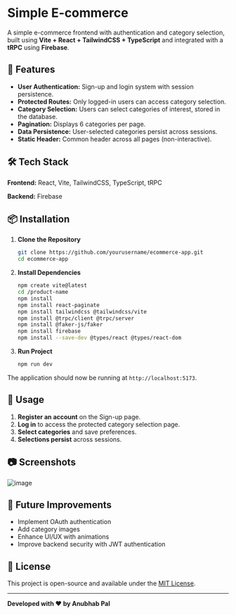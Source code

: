 # Simple E-commerce

A simple e-commerce frontend with authentication and category selection, built using **Vite + React + TailwindCSS + TypeScript** and integrated with a **tRPC** using **Firebase**.

## 🚀 Features
- **User Authentication:** Sign-up and login system with session persistence.
- **Protected Routes:** Only logged-in users can access category selection.
- **Category Selection:** Users can select categories of interest, stored in the database.
- **Pagination:** Displays 6 categories per page.
- **Data Persistence:** User-selected categories persist across sessions.
- **Static Header:** Common header across all pages (non-interactive).

## 🛠 Tech Stack
**Frontend:** React, Vite, TailwindCSS, TypeScript, tRPC

**Backend:** Firebase


## 📦 Installation
1. **Clone the Repository**
   ```sh
   git clone https://github.com/yourusername/ecommerce-app.git
   cd ecommerce-app
   ```

2. **Install Dependencies**
   ```sh
   npm create vite@latest
   cd /product-name
   npm install
   npm install react-paginate
   npm install tailwindcss @tailwindcss/vite
   npm install @trpc/client @trpc/server
   npm install @faker-js/faker
   npm install firebase
   npm install --save-dev @types/react @types/react-dom

3. **Run Project**
   ```sh
   npm run dev
   ```

The application should now be running at `http://localhost:5173`.

## 🚀 Usage
1. **Register an account** on the Sign-up page.
2. **Log in** to access the protected category selection page.
3. **Select categories** and save preferences.
4. **Selections persist** across sessions.

## 📷 Screenshots
![image](https://github.com/user-attachments/assets/560a4704-8e4c-44ea-bc77-f69be52cccf6)


## 📝 Future Improvements
- Implement OAuth authentication
- Add category images
- Enhance UI/UX with animations
- Improve backend security with JWT authentication

## 📜 License
This project is open-source and available under the [MIT License](LICENSE).

---
**Developed with ❤️ by Anubhab Pal**

